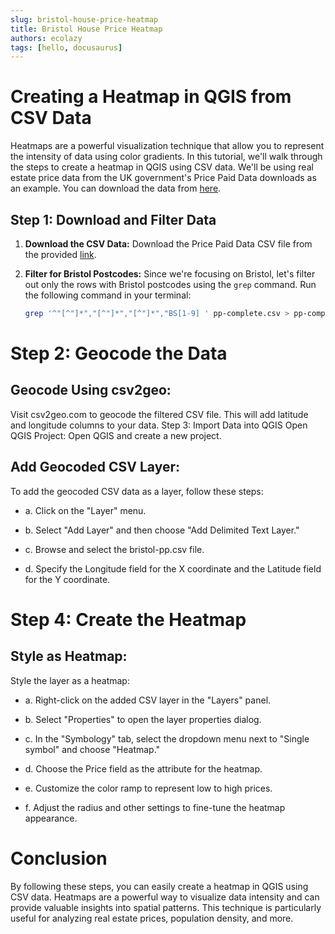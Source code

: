 ```yaml
---
slug: bristol-house-price-heatmap
title: Bristol House Price Heatmap
authors: ecolazy
tags: [hello, docusaurus]
---
```

# Creating a Heatmap in QGIS from CSV Data

Heatmaps are a powerful visualization technique that allow you to represent the intensity of data using color gradients. In this tutorial, we'll walk through the steps to create a heatmap in QGIS using CSV data. We'll be using real estate price data from the UK government's Price Paid Data downloads as an example. You can download the data from [here](https://www.gov.uk/government/statistical-data-sets/price-paid-data-downloads).

## Step 1: Download and Filter Data

1. **Download the CSV Data:**
   Download the Price Paid Data CSV file from the provided [link](https://www.gov.uk/government/statistical-data-sets/price-paid-data-downloads).

2. **Filter for Bristol Postcodes:**
   Since we're focusing on Bristol, let's filter out only the rows with Bristol postcodes using the `grep` command. Run the following command in your terminal:

   ```bash
   grep '^"[^"]*","[^"]*","[^"]*","BS[1-9] ' pp-complete.csv > pp-complete-bs.csv
    ```
# Step 2: Geocode the Data
## Geocode Using csv2geo:
Visit csv2geo.com to geocode the filtered CSV file. This will add latitude and longitude columns to your data.
Step 3: Import Data into QGIS
Open QGIS Project:
Open QGIS and create a new project.

## Add Geocoded CSV Layer:
To add the geocoded CSV data as a layer, follow these steps:

- a. Click on the "Layer" menu.

- b. Select "Add Layer" and then choose "Add Delimited Text Layer."

- c. Browse and select the bristol-pp.csv file.

- d. Specify the Longitude field for the X coordinate and the Latitude field for the Y coordinate.

# Step 4: Create the Heatmap
## Style as Heatmap:
Style the layer as a heatmap:

- a. Right-click on the added CSV layer in the "Layers" panel.

- b. Select "Properties" to open the layer properties dialog.

- c. In the "Symbology" tab, select the dropdown menu next to "Single symbol" and choose "Heatmap."

- d. Choose the Price field as the attribute for the heatmap.

- e. Customize the color ramp to represent low to high prices.

- f. Adjust the radius and other settings to fine-tune the heatmap appearance.

# Conclusion
By following these steps, you can easily create a heatmap in QGIS using CSV data. Heatmaps are a powerful way to visualize data intensity and can provide valuable insights into spatial patterns. This technique is particularly useful for analyzing real estate prices, population density, and more.